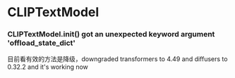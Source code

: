 # CLIPTextModel

### CLIPTextModel.__init__() got an unexpected keyword argument 'offload_state_dict'
目前看有效的方法是降级，downgraded transformers to 4.49 and diffusers to 0.32.2 and it's working now